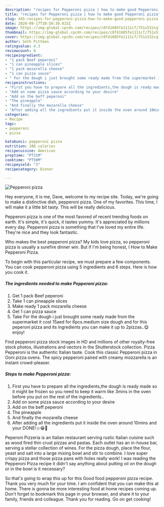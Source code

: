 ```yaml
---
description: "recipes for Pepperoni pizza | how to make good Pepperoni pizza"
title: "recipes for Pepperoni pizza | how to make good Pepperoni pizza"
slug: 445-recipes-for-pepperoni-pizza-how-to-make-good-pepperoni-pizza
date: 2020-09-17T10:50:30.615Z
image: https://img-global.cpcdn.com/recipes/c0f41605fe1111cf/751x532cq70/pepperoni-pizza-recipe-main-photo.jpg
thumbnail: https://img-global.cpcdn.com/recipes/c0f41605fe1111cf/751x532cq70/pepperoni-pizza-recipe-main-photo.jpg
cover: https://img-global.cpcdn.com/recipes/c0f41605fe1111cf/751x532cq70/pepperoni-pizza-recipe-main-photo.jpg
author: Seth Pittman
ratingvalue: 4.3
reviewcount: 9
recipeingredient:
- "1 pack Beef peperoni"
- "1 can pineapple slices"
- "1 pack mozarella cheese"
- "1 can pizza sauce"
- " For the dough i just brought some ready made from the supermarket it cost 15aed for 6pcsmedium size dough and for this peperoni pizza and its ingredients you can make it up to 2pizzasenjoy"
recipeinstructions:
- "First you have to prepare all the ingredients,the dough is ready made so it might be frozen so you need to keep it warm like 3mins in the oven before you put on the rest of the ingredients.."
- "Add on some pizza sauce according to your desire"
- "Add on the beff peperoni"
- "The pineapple"
- "And finally the mozarella cheese"
- "After adding all the ingredients put it inside the oven around 10mins and your DONE!☺️😁🙂"
categories:
- Recipe
tags:
- pepperoni
- pizza

katakunci: pepperoni pizza 
nutrition: 286 calories
recipecuisine: American
preptime: "PT31M"
cooktime: "PT50M"
recipeyield: "3"
recipecategory: Dinner

---
```



![Pepperoni pizza](https://img-global.cpcdn.com/recipes/c0f41605fe1111cf/751x532cq70/pepperoni-pizza-recipe-main-photo.jpg)

Hey everyone, it is me, Dave, welcome to my recipe site. Today, we're going to make a distinctive dish, pepperoni pizza. One of my favorites. This time, I will make it a little bit tasty. This will be really delicious.

Pepperoni pizza is one of the most favored of recent trending foods on earth. It's simple, it's quick, it tastes yummy. It's appreciated by millions every day. Pepperoni pizza is something that I've loved my entire life. They're nice and they look fantastic.

Who makes the best pepperoni pizza? My kids love pizza, so pepperoni pizza is usually a surefire dinner win. But if I&#39;m being honest, I How to Make Pepperoni Pizza.


To begin with this particular recipe, we must prepare a few components. You can cook pepperoni pizza using 5 ingredients and 6 steps. Here is how you cook it.

<!--inarticleads1-->

##### The ingredients needed to make Pepperoni pizza:

1. Get 1 pack Beef peperoni
1. Take 1 can pineapple slices
1. Make ready 1 pack mozarella cheese
1. Get 1 can pizza sauce
1. Take  For the dough i just brought some ready made from the supermarket it cost 15aed for 6pcs.medium size dough and for this peperoni pizza and its ingredients you can make it up to 2pizzas..😋enjoy!


Find pepperoni pizza stock images in HD and millions of other royalty-free stock photos, illustrations and vectors in the Shutterstock collection. Pizza Pepperoni is the authentic Italian taste. Cook this classic Pepperoni pizza in Ooni pizza ovens. The spicy pepperoni paired with creamy mozzarella is an instant crowd-pleaser. 

<!--inarticleads2-->

##### Steps to make Pepperoni pizza:

1. First you have to prepare all the ingredients,the dough is ready made so it might be frozen so you need to keep it warm like 3mins in the oven before you put on the rest of the ingredients..
1. Add on some pizza sauce according to your desire
1. Add on the beff peperoni
1. The pineapple
1. And finally the mozarella cheese
1. After adding all the ingredients put it inside the oven around 10mins and your DONE!☺️😁🙂


Peperoni Pizzeria is an Italian restaurant serving rustic Italian cuisine such as wood fired thin crust pizzas and pastas. Each outlet has an in-house bar, serving a stellar collection of wines. For the pizza dough, place the flour, yeast and salt into a large mixing bowl and stir to combine. I love super crispy pizza and those pizza pans with holes really work! I was reading the Pepperoni Pizza recipe it didn&#39;t say anything about putting oil on the dough or in the bowl is it necessary? 

So that's going to wrap this up for this Good food pepperoni pizza recipe. Thank you very much for your time. I am confident that you can make this at home. There is gonna be more interesting food at home recipes coming up. Don't forget to bookmark this page in your browser, and share it to your family, friends and colleague. Thank you for reading. Go on get cooking!
